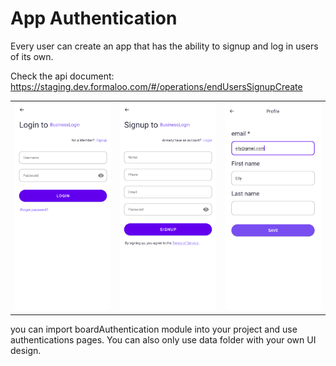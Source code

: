 # App Authentication

Every user can create an app that has the ability to signup and log in users of its own.

Check the api document:
https://staging.dev.formaloo.com/#/operations/endUsersSignupCreate

<table>
<tr>
<td align="center"><img src="images/login.png" ></td>
<td align="center"><img src="images/signup.png"></td>
<td align="center"><img src="images/profile.png"></td>
</tr>
</table>

you can import boardAuthentication module into your project and use authentications pages. 
You can also only use data folder with your own UI design.